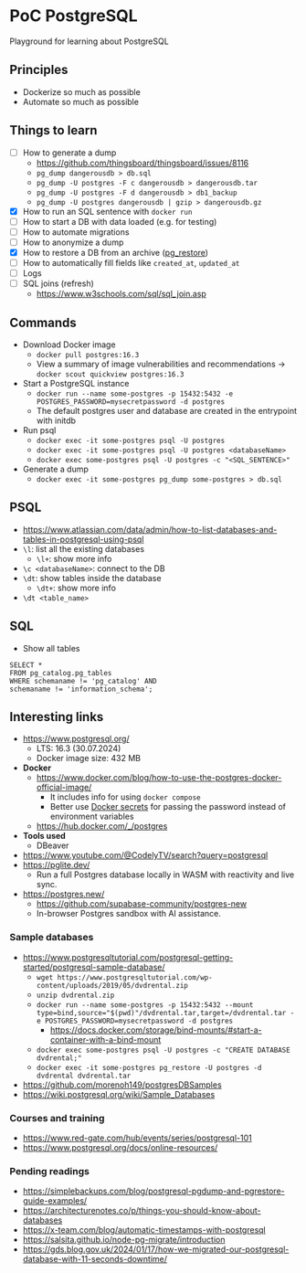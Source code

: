 # PoC PostgreSQL
Playground for learning about PostgreSQL

## Principles
- Dockerize so much as possible
- Automate so much as possible

## Things to learn
- [ ] How to generate a dump
  - https://github.com/thingsboard/thingsboard/issues/8116
  - `pg_dump dangerousdb > db.sql`
  - `pg_dump -U postgres -F c dangerousdb > dangerousdb.tar`
  - `pg_dump -U postgres -F d dangerousdb > db1_backup`
  - `pg_dump -U postgres dangerousdb | gzip > dangerousdb.gz`
- [x] How to run an SQL sentence with `docker run`
- [ ] How to start a DB with data loaded (e.g. for testing)
- [ ] How to automate migrations
- [ ] How to anonymize a dump
- [x] How to restore a DB from an archive ([pg_restore](https://www.postgresql.org/docs/current/app-pgrestore.html))
- [ ] How to automatically fill fields like `created_at`, `updated_at`
- [ ] Logs
- [ ] SQL joins (refresh)
  - https://www.w3schools.com/sql/sql_join.asp

## Commands
- Download Docker image
  - `docker pull postgres:16.3`
  - View a summary of image vulnerabilities and recommendations → `docker scout quickview postgres:16.3`
- Start a PostgreSQL instance
  - `docker run --name some-postgres -p 15432:5432 -e POSTGRES_PASSWORD=mysecretpassword -d postgres`
  - The default postgres user and database are created in the entrypoint with initdb
- Run psql
  - `docker exec -it some-postgres psql -U postgres`
  - `docker exec -it some-postgres psql -U postgres <databaseName>`
  - `docker exec some-postgres psql -U postgres -c "<SQL_SENTENCE>"`
- Generate a dump
  - `docker exec -it some-postgres pg_dump some-postgres > db.sql`

## PSQL
- https://www.atlassian.com/data/admin/how-to-list-databases-and-tables-in-postgresql-using-psql
- `\l`: list all the existing databases
  - `\l+`: show more info
- `\c <databaseName>`: connect to the DB <databaseName>
- `\dt`: show tables inside the database
  - `\dt+`: show more info
- `\dt <table_name>`
## SQL
- Show all tables
```postgresql
SELECT *
FROM pg_catalog.pg_tables
WHERE schemaname != 'pg_catalog' AND
schemaname != 'information_schema';
```

## Interesting links
- https://www.postgresql.org/
  - LTS: 16.3 (30.07.2024)
  - Docker image size: 432 MB
- **Docker**
  - https://www.docker.com/blog/how-to-use-the-postgres-docker-official-image/
    - It includes info for using `docker compose`
    - Better use [Docker secrets](https://github.com/docker-library/docs/blob/master/postgres/README.md#docker-secrets) for passing the password instead of environment variables
  - https://hub.docker.com/_/postgres
- **Tools used**
  - DBeaver
- https://www.youtube.com/@CodelyTV/search?query=postgresql
- https://pglite.dev/
  - Run a full Postgres database locally in WASM with reactivity and live sync.
- https://postgres.new/
  - https://github.com/supabase-community/postgres-new
  - In-browser Postgres sandbox with AI assistance.

### Sample databases
- https://www.postgresqltutorial.com/postgresql-getting-started/postgresql-sample-database/
  - `wget https://www.postgresqltutorial.com/wp-content/uploads/2019/05/dvdrental.zip`
  - `unzip dvdrental.zip`
  - `docker run --name some-postgres -p 15432:5432 --mount type=bind,source="$(pwd)"/dvdrental.tar,target=/dvdrental.tar -e POSTGRES_PASSWORD=mysecretpassword -d postgres`
    - https://docs.docker.com/storage/bind-mounts/#start-a-container-with-a-bind-mount
  - `docker exec some-postgres psql -U postgres -c "CREATE DATABASE dvdrental;"`
  - `docker exec -it some-postgres pg_restore -U postgres -d dvdrental dvdrental.tar`
- https://github.com/morenoh149/postgresDBSamples
- https://wiki.postgresql.org/wiki/Sample_Databases

### Courses and training
- https://www.red-gate.com/hub/events/series/postgresql-101
- https://www.postgresql.org/docs/online-resources/

### Pending readings
- https://simplebackups.com/blog/postgresql-pgdump-and-pgrestore-guide-examples/
- https://architecturenotes.co/p/things-you-should-know-about-databases
- https://x-team.com/blog/automatic-timestamps-with-postgresql
- https://salsita.github.io/node-pg-migrate/introduction
- https://gds.blog.gov.uk/2024/01/17/how-we-migrated-our-postgresql-database-with-11-seconds-downtime/
